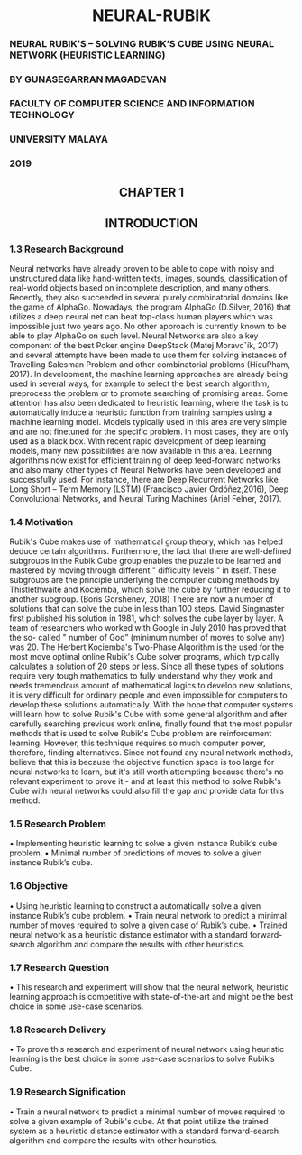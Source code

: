 # <center>NEURAL-RUBIK</center>
### NEURAL RUBIK’S – SOLVING RUBIK’S CUBE USING NEURAL NETWORK  (HEURISTIC LEARNING)
### BY GUNASEGARRAN MAGADEVAN
### FACULTY OF COMPUTER SCIENCE AND INFORMATION TECHNOLOGY
### UNIVERSITY MALAYA
### 2019

## <center>CHAPTER 1</center>

## <center>INTRODUCTION</center>

### 1.3	Research Background
Neural networks have already proven to be able to cope with noisy and unstructured data like hand-written texts, images, sounds, classification of real-world objects based on incomplete description, and many others.
Recently, they also succeeded in several purely combinatorial domains like the game of AlphaGo. Nowadays, the program AlphaGo (D.Silver, 2016) that utilizes a deep neural net can beat top-class human players which was impossible just two years ago. No other approach is currently known to be able to play AlphaGo on such level. Neural Networks are also a key component of the best Poker engine DeepStack (Matej Moravcˇík, 2017) and several attempts have been made to use them for solving instances of Travelling Salesman Problem and other combinatorial problems (HieuPham, 2017).
In development, the machine learning approaches are already being used in several ways, for example to select the best search algorithm, preprocess the problem or to promote searching of promising areas.
Some attention has also been dedicated to heuristic learning, where the task is to automatically induce a heuristic function from training samples using a machine learning model. Models typically used in this area are very simple and are not finetuned for the specific problem. In most cases, they are only used as a black box.
With recent rapid development of deep learning models, many new possibilities are now available in this area. Learning algorithms now exist for efficient training of deep feed-forward networks and also many other types of Neural Networks have been developed and successfully used. For instance, there are Deep Recurrent Networks like Long Short – Term Memory (LSTM) (Francisco Javier Ordóñez,2016), Deep Convolutional Networks, and Neural Turing Machines (Ariel Felner, 2017).

### 1.4	Motivation
Rubik's Cube makes use of mathematical group theory, which has helped deduce certain algorithms. Furthermore, the fact that there are well-defined subgroups in the Rubik Cube group enables the puzzle to be learned and mastered by moving through different " difficulty levels " in itself. These subgroups are the principle underlying the computer cubing methods by Thistlethwaite and Kociemba, which solve the cube by further reducing it to another subgroup. (Boris Gorshenev, 2018)
There are now a number of solutions that can solve the cube in less than 100 steps. David Singmaster first published his solution in 1981, which solves the cube layer by layer. A team of researchers who worked with Google in July 2010 has proved that the so- called " number of God” (minimum number of moves to solve any) was 20. The Herbert Kociemba's Two-Phase Algorithm is the used for the most move optimal online Rubik's Cube solver programs, which typically calculates a solution of 20 steps or less.
Since all these types of solutions require very tough mathematics to fully understand why they work and needs tremendous amount of mathematical logics to develop new solutions, it is very difficult for ordinary people and even impossible for computers to develop these solutions automatically.
With the hope that computer systems will learn how to solve Rubik's Cube with some general algorithm and after carefully searching previous work online, finally found that the most popular methods that is used to solve Rubik's Cube problem are reinforcement learning. However, this technique requires so much computer power, therefore, finding alternatives. Since not found any neural network methods, believe that this is because the objective function space is too large for neural networks to learn, but it's still worth attempting because there's no relevant experiment to prove it - and at least this method to solve Rubik's Cube with neural networks could also fill the gap and provide data for this method.

### 1.5	Research Problem
•	Implementing heuristic learning to solve a given instance Rubik’s cube problem.
•	Minimal number of predictions of moves to solve a given instance Rubik’s cube.

### 1.6	 Objective
•	Using heuristic learning to construct a automatically solve a given instance Rubik’s cube problem.
•	Train neural network to predict a minimal number of moves required to solve a given case of Rubik’s cube.
•	Trained neural network as a heuristic distance estimator with a standard forward-search algorithm and compare the results with other heuristics.

### 1.7	Research Question
•	This research and experiment will show that the neural network, heuristic learning approach is competitive with state-of-the-art and might be the best choice in some use-case scenarios.



### 1.8	Research Delivery
•	To prove this research and experiment of neural network using heuristic learning is the best choice in some use-case scenarios to solve Rubik’s Cube.

### 1.9	Research Signification
•	Train a neural network to predict a minimal number of moves required to solve a given example of Rubik's cube. At that point utilize the trained system as a heuristic distance estimator with a standard forward-search algorithm and compare the results with other heuristics.
